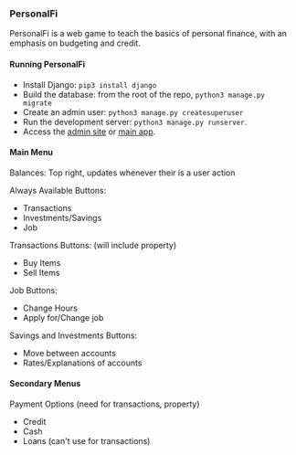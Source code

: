 ### PersonalFi
PersonalFi is a web game to teach the basics of personal finance, with an emphasis on budgeting and credit.

#### Running PersonalFi

* Install Django: `pip3 install django`
* Build the database: from the root of the repo, `python3 manage.py migrate`
* Create an admin user: `python3 manage.py createsuperuser`
* Run the development server: `python3 manage.py runserver`.
* Access the [admin site](http://localhost:8000/admin) or [main app](http://localhost:8000).

#### Main Menu
Balances: Top right, updates whenever their is a user action

Always Available Buttons:
* Transactions 
* Investments/Savings
* Job 

Transactions Buttons: (will include property)
* Buy Items
* Sell Items

Job Buttons:
* Change Hours
* Apply for/Change job

Savings and Investments Buttons:
* Move between accounts
* Rates/Explanations of accounts


#### Secondary Menus
Payment Options (need for transactions, property)
* Credit
* Cash
* Loans (can't use for transactions)






